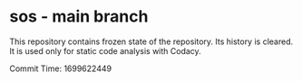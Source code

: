 # sos - main branch

This repository contains frozen state of the repository.
Its history is cleared. It is used only for static code
analysis with Codacy.

Commit Time: 1699622449